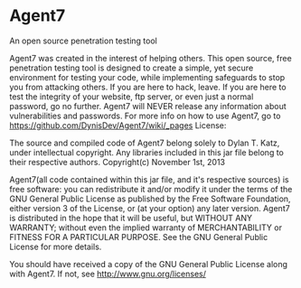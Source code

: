 Agent7
======
An open source penetration testing tool




Agent7 was created in the interest of helping others. This open source, free penetration testing tool is designed to create a simple, yet secure environment for testing your code, while implementing safeguards to stop you from attacking others. If you are here to hack, leave. If you are here to test the integrity of your website, ftp server, or even just a normal password, go no further. Agent7 will   NEVER release any information about vulnerabilities and passwords.
For more info on how to use Agent7, go to https://github.com/DynisDev/Agent7/wiki/_pages
License:

  The source and compiled code of Agent7 belong solely to Dylan T. Katz, under
  intellectual copyright. Any libraries included in this jar file belong to
  their respective authors. Copyright(c) November 1st, 2013
  
  Agent7(all code contained within this jar file, and it's respective sources)
  is free software: you can redistribute it and/or modify it under the terms of
  the GNU General Public License as published by the Free Software Foundation,
  either version 3 of the License, or (at your option) any later version.
  Agent7 is distributed in the hope that it will be useful, but WITHOUT ANY
  WARRANTY; without even the implied warranty of MERCHANTABILITY or FITNESS FOR
  A PARTICULAR PURPOSE. See the GNU General Public License for more details.
  
  You should have received a copy of the GNU General Public License along with
  Agent7. If not, see http://www.gnu.org/licenses/
